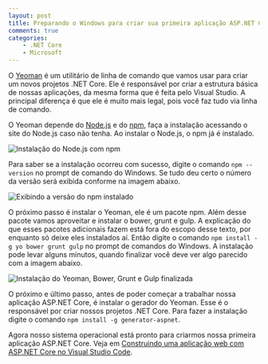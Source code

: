 ```yaml
---
layout: post
title: Preparando o Windows para criar sua primeira aplicação ASP.NET Core
comments: true
categories: 
    - .NET Core
    - Microsoft
---
```


O [Yeoman](http://yeoman.io/) é um utilitário de linha de comando que vamos usar para criar um novos projetos .NET Core. Ele é responsável por criar a estrutura básica de nossas aplicações, da mesma forma que é feita pelo Visual Studio. A principal diferença é que ele é muito mais legal, pois você faz tudo via linha de comando.

O Yeoman depende do [Node.js](https://nodejs.org) e do [npm](https://www.npmjs.com/), faça a instalação acessando o site do Node.js caso não tenha. Ao instalar o Node.js, o npm já é instalado. 

![Instalação do Node.js com npm]({{site.baseurl}}/public/images/2017-02-06/nodejs.png)

Para saber se a instalação ocorreu com sucesso, digite o comando `npm --version` no prompt de comando do Windows. Se tudo deu certo o número da versão será exibida conforme na imagem abaixo.

![Exibindo a versão do npm instalado]({{site.baseurl}}/public/images/2017-02-06/npm-ok.png)

O próximo passo é instalar o Yeoman, ele é um pacote npm. Além desse pacote vamos aproveitar e instalar o bower, grunt e gulp. A explicação do que esses pacotes adicionais fazem está fora do escopo desse texto, por enquanto só deixe eles instalados aí. Então digite o comando `npm install -g yo bower grunt gulp` no prompt de comandos do Windows. A instalação pode levar alguns minutos, quando finalizar você deve ver algo parecido com a imagem abaixo.

![Instalação do Yeoman, Bower, Grunt e Gulp finalizada]({{site.baseurl}}/public/images/2017-02-06/yo-ok.png)

O próximo e último passo, antes de poder começar a trabalhar nossa aplicação ASP.NET Core, é instalar o gerador do Yeoman. Esse é o responsável por criar nossos projetos .NET Core. Para fazer a instalação digite o comando `npm install -g generator-aspnet`.

Agora nosso sistema operacional está pronto para criarmos nossa primeira aplicação ASP.NET Core. Veja em [Construindo uma aplicação web com ASP.NET Core no Visual Studio Code]({{site.baseurl}}/construindo-uma-aplicacao-web-com-asp-net-core-no-visual-studio-code).